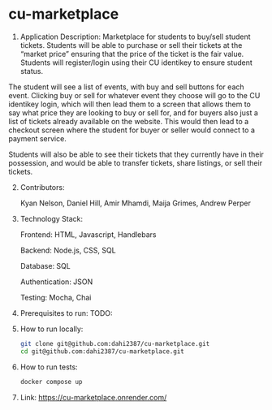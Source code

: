 # cu-marketplace
1. Application Description:
  Marketplace for students to buy/sell student tickets. Students will be able to purchase or sell their tickets at the “market price” ensuring that the price of the ticket is the fair value. Students will register/login using their CU identikey to ensure student status.

  The student will see a list of events, with buy and sell buttons for each event. Clicking buy or sell for whatever event they choose will go to the CU identikey login, which will then lead them to a screen that allows them to say what price they are looking to buy or sell for, and for buyers also just a list of tickets already available on the website. This would then lead to a checkout screen where the student for buyer or seller would connect to a payment service.

  Students will also be able to see their tickets that they currently have in their possession, and would be able to transfer tickets, share listings, or sell their tickets.

2. Contributors:

    Kyan Nelson, Daniel Hill, Amir Mhamdi, Maija Grimes, Andrew Perper

3. Technology Stack:

    Frontend: HTML, Javascript, Handlebars

    Backend: Node.js, CSS, SQL

    Database: SQL

    Authentication: JSON

    Testing: Mocha, Chai

4. Prerequisites to run:
  TODO:
5. How to run locally:
   ```bash
   git clone git@github.com:dahi2387/cu-marketplace.git
   cd git@github.com:dahi2387/cu-marketplace.git
6. How to run tests:
   ```bash 
   docker compose up
7. Link:
  https://cu-marketplace.onrender.com/

